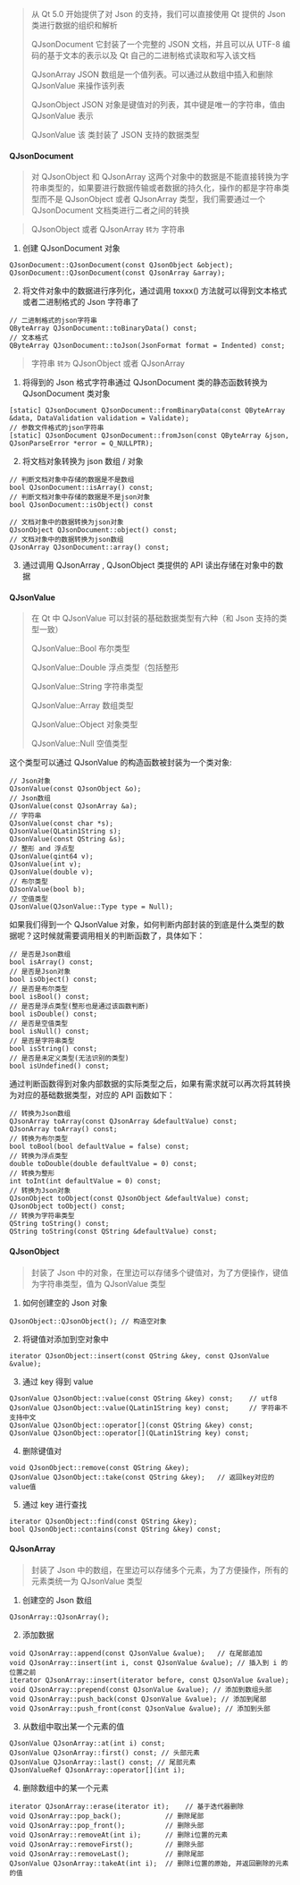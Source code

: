 > 从 Qt 5.0 开始提供了对 Json 的支持，我们可以直接使用 Qt 提供的 Json 类进行数据的组织和解析
>
> QJsonDocument 它封装了一个完整的 JSON 文档，并且可以从 UTF-8 编码的基于文本的表示以及 Qt 自己的二进制格式读取和写入该文档
>
> QJsonArray JSON 数组是一个值列表。可以通过从数组中插入和删除 QJsonValue 来操作该列表
>
> QJsonObject JSON 对象是键值对的列表，其中键是唯一的字符串，值由 QJsonValue 表示
>
> QJsonValue 该
> 类封装了 JSON 支持的数据类型
>

#### QJsonDocument
> 对 QJsonObject 和 QJsonArray 这两个对象中的数据是不能直接转换为字符串类型的，如果要进行数据传输或者数据的持久化，操作的都是字符串类型而不是 QJsonObject 或者 QJsonArray 类型，我们需要通过一个 QJsonDocument 文档类进行二者之间的转换

> QJsonObject 或者 QJsonArray `转为` 字符串

1. 创建 QJsonDocument 对象
```
QJsonDocument::QJsonDocument(const QJsonObject &object);
QJsonDocument::QJsonDocument(const QJsonArray &array);
```

2. 将文件对象中的数据进行序列化，通过调用 toxxx() 方法就可以得到文本格式或者二进制格式的 Json 字符串了
```
// 二进制格式的json字符串
QByteArray QJsonDocument::toBinaryData() const;
// 文本格式
QByteArray QJsonDocument::toJson(JsonFormat format = Indented) const;
```

> 字符串 `转为` QJsonObject 或者 QJsonArray

1. 将得到的 Json 格式字符串通过 QJsonDocument 类的静态函数转换为 QJsonDocument 类对象
```
[static] QJsonDocument QJsonDocument::fromBinaryData(const QByteArray &data, DataValidation validation = Validate);
// 参数文件格式的json字符串
[static] QJsonDocument QJsonDocument::fromJson(const QByteArray &json, QJsonParseError *error = Q_NULLPTR);
```

2. 将文档对象转换为 json 数组 / 对象
```
// 判断文档对象中存储的数据是不是数组
bool QJsonDocument::isArray() const;
// 判断文档对象中存储的数据是不是json对象
bool QJsonDocument::isObject() const
    
// 文档对象中的数据转换为json对象
QJsonObject QJsonDocument::object() const;
// 文档对象中的数据转换为json数组
QJsonArray QJsonDocument::array() const;
```

3. 通过调用 QJsonArray , QJsonObject 类提供的 API 读出存储在对象中的数据


#### QJsonValue
> 在 Qt 中 QJsonValue 可以封装的基础数据类型有六种（和 Json 支持的类型一致）
>
> QJsonValue::Bool 布尔类型
>
> QJsonValue::Double 浮点类型（包括整形
>
> QJsonValue::String 字符串类型
>
> QJsonValue::Array 数组类型
>
> QJsonValue::Object 对象类型
>
> QJsonValue::Null 空值类型
>

这个类型可以通过 QJsonValue 的构造函数被封装为一个类对象:
```
// Json对象
QJsonValue(const QJsonObject &o);
// Json数组
QJsonValue(const QJsonArray &a);
// 字符串
QJsonValue(const char *s);
QJsonValue(QLatin1String s);
QJsonValue(const QString &s);
// 整形 and 浮点型
QJsonValue(qint64 v);
QJsonValue(int v);
QJsonValue(double v);
// 布尔类型
QJsonValue(bool b);
// 空值类型
QJsonValue(QJsonValue::Type type = Null);
```
如果我们得到一个 QJsonValue 对象，如何判断内部封装的到底是什么类型的数据呢？这时候就需要调用相关的判断函数了，具体如下：
```
// 是否是Json数组
bool isArray() const;
// 是否是Json对象
bool isObject() const;
// 是否是布尔类型
bool isBool() const;
// 是否是浮点类型(整形也是通过该函数判断)
bool isDouble() const;
// 是否是空值类型
bool isNull() const;
// 是否是字符串类型
bool isString() const;
// 是否是未定义类型(无法识别的类型)
bool isUndefined() const;
```

通过判断函数得到对象内部数据的实际类型之后，如果有需求就可以再次将其转换为对应的基础数据类型，对应的 API 函数如下：
```
// 转换为Json数组
QJsonArray toArray(const QJsonArray &defaultValue) const;
QJsonArray toArray() const;
// 转换为布尔类型
bool toBool(bool defaultValue = false) const;
// 转换为浮点类型
double toDouble(double defaultValue = 0) const;
// 转换为整形
int toInt(int defaultValue = 0) const;
// 转换为Json对象
QJsonObject toObject(const QJsonObject &defaultValue) const;
QJsonObject toObject() const;
// 转换为字符串类型
QString toString() const;
QString toString(const QString &defaultValue) const;
```

#### QJsonObject
> 封装了 Json 中的对象，在里边可以存储多个键值对，为了方便操作，键值为字符串类型，值为 QJsonValue 类型

1. 如何创建空的 Json 对象
```
QJsonObject::QJsonObject();	// 构造空对象
```

2. 将键值对添加到空对象中
```
iterator QJsonObject::insert(const QString &key, const QJsonValue &value);
```

3. 通过 key 得到 value
```
QJsonValue QJsonObject::value(const QString &key) const;    // utf8
QJsonValue QJsonObject::value(QLatin1String key) const;	    // 字符串不支持中文
QJsonValue QJsonObject::operator[](const QString &key) const;
QJsonValue QJsonObject::operator[](QLatin1String key) const;
```

4. 删除键值对
```
void QJsonObject::remove(const QString &key);
QJsonValue QJsonObject::take(const QString &key);	// 返回key对应的value值
```

5. 通过 key 进行查找
```
iterator QJsonObject::find(const QString &key);
bool QJsonObject::contains(const QString &key) const;
```

#### QJsonArray
> 封装了 Json 中的数组，在里边可以存储多个元素，为了方便操作，所有的元素类统一为 QJsonValue 类型

1. 创建空的 Json 数组
```
QJsonArray::QJsonArray();
```

2. 添加数据
```
void QJsonArray::append(const QJsonValue &value);	// 在尾部追加
void QJsonArray::insert(int i, const QJsonValue &value); // 插入到 i 的位置之前
iterator QJsonArray::insert(iterator before, const QJsonValue &value);
void QJsonArray::prepend(const QJsonValue &value); // 添加到数组头部
void QJsonArray::push_back(const QJsonValue &value); // 添加到尾部
void QJsonArray::push_front(const QJsonValue &value); // 添加到头部
```

3. 从数组中取出某一个元素的值
```
QJsonValue QJsonArray::at(int i) const;
QJsonValue QJsonArray::first() const; // 头部元素
QJsonValue QJsonArray::last() const; // 尾部元素
QJsonValueRef QJsonArray::operator[](int i);
```

4. 删除数组中的某一个元素
```
iterator QJsonArray::erase(iterator it);    // 基于迭代器删除
void QJsonArray::pop_back();           // 删除尾部
void QJsonArray::pop_front();          // 删除头部
void QJsonArray::removeAt(int i);      // 删除i位置的元素
void QJsonArray::removeFirst();        // 删除头部
void QJsonArray::removeLast();         // 删除尾部
QJsonValue QJsonArray::takeAt(int i);  // 删除i位置的原始, 并返回删除的元素的值
```




